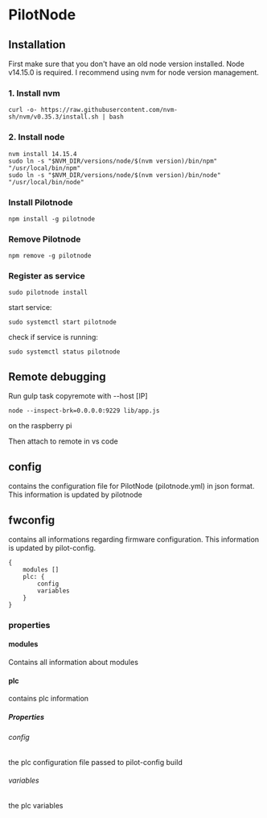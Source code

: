 ﻿# PilotNode

## Installation

First make sure that you don't have an old node version installed.
Node v14.15.0 is required. I recommend using nvm for node version management.


### 1. Install nvm

```
curl -o- https://raw.githubusercontent.com/nvm-sh/nvm/v0.35.3/install.sh | bash
```

### 2. Install node
```
nvm install 14.15.4
sudo ln -s "$NVM_DIR/versions/node/$(nvm version)/bin/npm" "/usr/local/bin/npm"
sudo ln -s "$NVM_DIR/versions/node/$(nvm version)/bin/node" "/usr/local/bin/node"
```

### Install Pilotnode
```
npm install -g pilotnode
```

### Remove Pilotnode

```
npm remove -g pilotnode
```

### Register as service
```
sudo pilotnode install
```

start service:
```
sudo systemctl start pilotnode
```

check if service is running:
```
sudo systemctl status pilotnode
```

## Remote debugging

Run gulp task copyremote with --host [IP]
```
node --inspect-brk=0.0.0.0:9229 lib/app.js 
```
on the raspberry pi

Then attach to remote in vs code

## config
contains the configuration file for PilotNode (pilotnode.yml) in json format.
This information is updated by pilotnode

## fwconfig
contains all informations regarding firmware configuration. This information is updated by pilot-config.

```
{
    modules []
    plc: {
        config
        variables
    }
}
```

### properties
#### modules
Contains all information about modules

#### plc
contains plc information
##### Properties
###### config
the plc configuration file passed to pilot-config build
###### variables
the plc variables